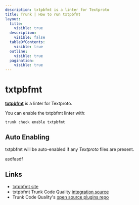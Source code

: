 ```yaml
---
description: txtpbfmt is a linter for Textproto
title: Trunk | How to run txtpbfmt
layout:
  title:
    visible: true
  description:
    visible: false
  tableOfContents:
    visible: true
  outline:
    visible: true
  pagination:
    visible: true
---
```


# txtpbfmt

[**txtpbfmt**](https://github.com/protocolbuffers/txtpbfmt/) is a linter for Textproto.

You can enable the txtpbfmt linter with:

```shell
trunk check enable txtpbfmt
```

## Auto Enabling

txtpbfmt will be auto-enabled if any *Textproto* files are present.






asdfasdf



## Links

- [txtpbfmt site](https://github.com/protocolbuffers/txtpbfmt/)
- txtpbfmt Trunk Code Quality [integration source](https://github.com/trunk-io/plugins/tree/main/linters/txtpbfmt)
- Trunk Code Quality's [open source plugins repo](https://github.com/trunk-io/plugins/tree/main)
